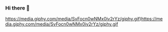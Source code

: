 ### Hi there 👋


https://media.giphy.com/media/SvFocn0wNMx0iv2rYz/giphy.gif)https://media.giphy.com/media/SvFocn0wNMx0iv2rYz/giphy.gif
